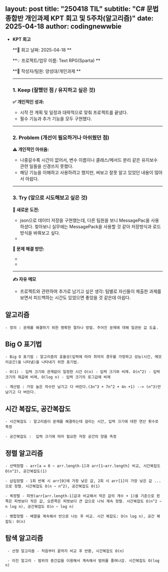 layout: post
title: "250418 TIL"
subtitle: "C# 문법 종합반 개인과제 KPT 회고 및 5주차(알고리즘)"
date: 2025-04-18
author: codingnewwbie
---

- **KPT 회고**
    
    **📅 회고 날짜: 2025-04-18 **
    
    **💡 프로젝트/업무 이름: Text RPG(Sparta) **
    
    **👥 작성자/팀원: 양성대/개인과제 **
    
    ---
    
    ### **1. Keep (잘했던 점 / 유지하고 싶은 것)**
    
    **✅ 개인적인 성과:**
    
    - 시작 전 계획 및 일정과 대략적으로 맞춰 프로젝트를 끝냈다. 
    - 필수 기능과 추가 기능을 모두 구현했다.
    
    ---
    
    ### **2. Problem (개선이 필요하거나 아쉬웠던 점)**
    
    **⚠️ 개인적인 아쉬움:**
    
    - 나중갈수록 시간이 없어서, 변수 이름이나 클래스/메서드 분리 같은 유지보수 관련 일들을 신경쓰지 못했다. 
    - 해당 기능을 이해하고 사용하려고 했지만, 써보고 잘못 알고 있었던 내용이 많아서 아쉽다. 

    ---
    
    ### **3. Try (앞으로 시도해보고 싶은 것)**
    
    **🌟 새로운 도전:**
    
    - json으로 데이터 저장을 구현했는데, 다른 팀원을 보니 MessagePac을 사용하셨다. 찾아보니 실무에는 MessagePack을 사용할 것 같아 저장방식과 로드방식을 바꿔보고 싶다.
    - 
    
    **🌟 문제 해결 방안:**
    
    - 
    - 
    
    ---
    
    **✍️ 자유 메모**
    
    - 프로젝트와 관련하여 추가로 남기고 싶은 생각: 팀별로 자신들이 제출한 과제를 보면서 피드백하는 시간도 있었으면 좋았을 것 같은데 아쉽다. 
 

## 알고리즘
    - 정의 : 문제를 해결하기 위한 명확한 절차나 방법. 주어진 문제에 대해 일관된 값 도출.


## Big O 표기법
    - Big O 표기법 : 알고리즘의 효율성(입력에 따라 최악의 경우를 가정하고 성능(시간, 메모리공간)을 나타냄)을 나타내기 위한 표기법. 
    
    - O(1) - 입력 크기와 관계없이 일정한 시간 O(n) - 입력 크기와 비례. O(n^2) - 입력 크기의 제곱에 비례, O(log n) - 입력 크기의 로그값에 비례
    
    - 계산법 : 가장 높은 차수만 남기고 다 버린다.(3n^3 + 7n^2 + 4n +1) --> (n^3)만 남기고 다 버린다.


## 시간 복잡도, 공간복잡도
    - 시간복잡도 : 알고리즘이 문제를 해결하는데 걸리는 시간, 입력 크기에 대한 연산 횟수로 측정
    
    - 공간복잡도 :  입력 크기에 따라 필요한 저장 공간의 양을 측정


## 정렬 알고리즘
    - 선택정렬 - arr[a = 0 ~ arr.length-1]과 arr[1~arr.length] 비교, 시간복잡도 O(n^2), 공간복잡도(1)
    
    - 삽입정렬 - 1회 반복 시 arr[0]에 가장 낮은 값, 2회 시 arr[1]이 가장 낮은 값 ...으로 정렬. 시간복잡도 O(n ~ n^2), 공간복잡도 O(1)
    
    - 퀵정렬 - 피벗(arr[arr.length-1]값과 비교해서 작은 값의 개수 + 1)을 기준으로 왼쪽은 피벗보다 작은 값, 오른쪽은 피벗보다 큰 값으로 나눠 계속 정렬. 시간복잡도 O(n^2 ~ n log n), 공간복잡도 O(n ~ log n)
    
    - 병합정렬 - 배열을 계속해서 반으로 나눈 후 비교. 시간 복잡도: O(n log n), 공간 복잡도: O(n)

    
## 탐색 알고리즘
     - 선형 알고리즘 - 처음부터 끝까지 비교 후 반환, 시간복잡도 O(n) 
     
     - 이진 알고리 - 범위의 중간값을 이용해서 계속해서 범위를 줄여나감. 시간복잡도 O(log n)
